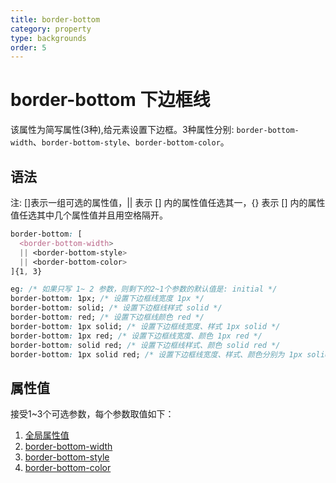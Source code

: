 ```yaml
---
title: border-bottom
category: property
type: backgrounds
order: 5
---
```


# border-bottom 下边框线

该属性为简写属性(3种),给元素设置下边框。3种属性分别: `border-bottom-width`、`border-bottom-style`、`border-bottom-color`。

## 语法

注: []表示一组可选的属性值，|| 表示 [] 内的属性值任选其一，{} 表示 [] 内的属性值任选其中几个属性值并且用空格隔开。

```css
border-bottom: [
  <border-bottom-width>
  || <border-bottom-style>
  || <border-bottom-color>
]{1, 3}

eg: /* 如果只写 1~ 2 参数，则剩下的2~1个参数的默认值是: initial */
border-bottom: 1px; /* 设置下边框线宽度 1px */
border-bottom: solid; /* 设置下边框线样式 solid */
border-bottom: red; /* 设置下边框线颜色 red */
border-bottom: 1px solid; /* 设置下边框线宽度、样式 1px solid */
border-bottom: 1px red; /* 设置下边框线宽度、颜色 1px red */
border-bottom: solid red; /* 设置下边框线样式、颜色 solid red */
border-bottom: 1px solid red; /* 设置下边框线宽度、样式、颜色分别为 1px solid red */
```

## 属性值

接受1~3个可选参数，每个参数取值如下：

1. [全局属性值](/front-end/CSS/values#anchor-值类型)
1. [border-bottom-width](/front-end/CSS/property/backgrounds/border-bottom-width)
1. [border-bottom-style](/front-end/CSS/property/backgrounds/border-bottom-style)
1. [border-bottom-color](/front-end/CSS/property/backgrounds/border-bottom-color)
